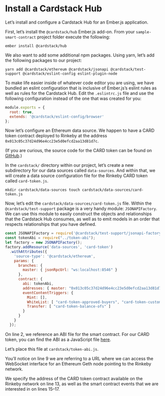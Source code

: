 # Install a Cardstack Hub

Let’s install and configure a Cardstack Hub for an Ember.js application.

First, let’s install the `@cardstack/hub` Ember.js add-on. From your `sample-smart-contract` project folder execute the following:

`ember install @cardstack/hub`

We also want to add some additional npm packages. Using yarn, let’s add the following packages to our project:

`yarn add @cardstack/ethereum @cardstack/jsonapi @cardstack/test-support @cardstack/eslint-config eslint-plugin-node`

To make life easier inside of whatever code editor you are using, we have bundled an eslint configuration that is inclusive of Ember.js’s eslint rules as well as rules for the Cardstack Hub. Edit the `.eslintrc.js` file and use the following configuration instead of the one that was created for you:

```js
module.exports = {
  root: true,
  extends: '@cardstack/eslint-config/browser'
};
```
Now let’s configure an Ethereum data source. We happen to have a CARD token contract deployed to Rinkeby at the address `0x013c05c37d24d96e4cc23e5d0efcd2aa13d81d7c`.

(If you are curious, the source code for the CARD token can be found on [GitHub](https://github.com/cardstack/sample-smart-contract).)

In the `cardstack/` directory within our project, let’s create a new subdirectory for our data sources called `data-sources`. And within that, we will create a data source configuration file for the Rinkeby CARD token called `card-token.js`.

`mkdir cardstack/data-sources
touch cardstack/data-sources/card-token.js`

Now, let’s edit the `cardstack/data-sources/card-token.js` file. Within the `@cardstack/test-support` package is a very handy module: `JSONAPIFactory`. We can use this module to easily construct the objects and relationships that the Cardstack Hub consumes, as well as to emit models in an order that respects relationships that you have defined.

```js
const JSONAPIFactory = require('@cardstack/test-support/jsonapi-factory');
const tokenAbi = require("../token-abi");
let factory = new JSONAPIFactory();
factory.addResource('data-sources', 'card-token')
  .withAttributes({
    'source-type': '@cardstack/ethereum',
    params: {
      branches: {
        master: { jsonRpcUrl: "ws:localhost:8546" }
      },
      contract: {
        abi: tokenAbi,
        addresses: { master: "0x013c05c37d24d96e4cc23e5d0efcd2aa13d81d7c" },
        eventContentTriggers: {
          Mint: [],
          WhiteList: [ "card-token-approved-buyers", "card-token-custom-buyer-limits" ],
          Transfer: [ "card-token-balance-ofs" ]
        }
      }
    }
  });
```
On line 2, we reference an ABI file for the smart contract. For our CARD token, you can find the ABI as a JavaScript file [here](https://gist.github.com/habdelra/29da9e669f654123e4bea64fb8b4e84b).

Let’s place this file at `cardstack/token-abi.js`.

You’ll notice on line 9 we are referring to a URL where we can access the WebSocket interface for an Ethereum Geth node pointing to the Rinkeby network.

We specify the address of the CARD token contract available on the Rinkeby network on line 13, as well as the smart contract events that we are interested in on lines 15–17.
